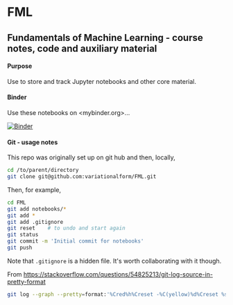 # FML

## Fundamentals of Machine Learning - course notes, code and auxiliary material

#### Purpose

Use to store and track Jupyter notebooks and other core material. 



#### Binder

Use these notebooks on <mybinder.org>...

[![Binder](https://mybinder.org/badge_logo.svg)](https://mybinder.org/v2/gh/variationalform/FML.git/HEAD)



#### Git - usage notes

This repo was originally set up on git hub and then, locally,

```bash
cd /to/parent/directory
git clone git@github.com:variationalform/FML.git
```

Then, for example, 
```bash
cd FML
git add notebooks/*
git add *
git add .gitignore 
git reset    # to undo and start again
git status
git commit -m 'Initial commit for notebooks'
git push
```
Note that `.gitignore` is a hidden file. It's worth collaborating with it though.

From <https://stackoverflow.com/questions/54825213/git-log-source-in-pretty-format>

```bash
git log --graph --pretty=format:'%Cred%h%Creset -%C(yellow)%d%Creset %s %Cgreen(%cr) %C(bold blue)<%an>%Creset' --abbrev-commit
```
